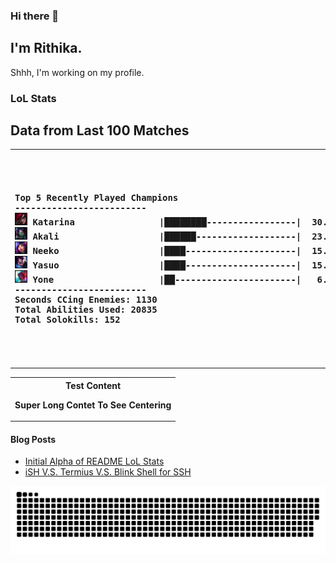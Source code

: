 ### Hi there 👋

## I'm Rithika.

Shhh, I'm working on my profile.

### LoL Stats
<!---LOL-STATS-START-HERE--->
<h2> Data from Last 100 Matches </h2><table><tr></tr><tr align="left"><th><pre>Top 5 Recently Played Champions
-------------------------
<img src='readme-lol-items/Katarina.png' alt='drawing' width='20'/> Katarina                |████████-----------------|  30.00%
<img src='readme-lol-items/Akali.png' alt='drawing' width='20'/> Akali                   |██████-------------------|  23.00%
<img src='readme-lol-items/Neeko.png' alt='drawing' width='20'/> Neeko                   |████---------------------|  15.00%
<img src='readme-lol-items/Yasuo.png' alt='drawing' width='20'/> Yasuo                   |████---------------------|  15.00%
<img src='readme-lol-items/Yone.png' alt='drawing' width='20'/> Yone                    |██-----------------------|   6.00%
-------------------------
Seconds CCing Enemies: 1130
Total Abilities Used: 20835
Total Solokills: 152
<th><pre>Top 3 Champion Masteries
------------------------
<img src='readme-lol-items/Neeko_0.png' alt='drawing' width='50'/> Neeko: 136216 
<img src='readme-lol-items/Yone_19.png' alt='drawing' width='50'/> Yone: 108926 
<img src='readme-lol-items/Akali_9.png' alt='drawing' width='50'/> Akali: 89275 
</pre></th></tr></table>
<!---LOL-STATS-END-HERE--->


  
 <table><tr><th>
   Test Content
   
   Super Long Contet To See Centering
   </th></tr></table> 
  
  
  
  
  
  
#### Blog Posts
<!-- BLOG-POST-LIST:START -->
- [Initial Alpha of README LoL Stats](https://rithikasilva.github.io/rs-blog/2022/12/24/READMELOLSTATS/)
- [iSH V.S. Termius V.S. Blink Shell for SSH](https://rithikasilva.github.io/rs-blog/2022/06/17/BlinkiSHTermius/)
<!-- BLOG-POST-LIST:END -->

![Snake](https://github.com/rithikasilva/rithikasilva/blob/output/github-contribution-grid-snake-dark.svg)

<!--
## My Stats
<p>
  <img height="150em" src="https://github-readme-stats.vercel.app/api?username=rithikasilva&show_icons=truetrue&theme=dracula&hide_border=true&hide=stars,prs&bg_color=00000000&count_private=true" />
 -->
  
<!--
  <img height="150em" src="https://github-readme-stats-eight-theta.vercel.app/api/top-langs/?username=rithikasilva&true&theme=dracula&hide_border=true&bg_color=00000000&layout=compact&hide=TeX" />
</p>
-->


<!--
**rithikasilva/rithikasilva** is a ✨ _special_ ✨ repository because its `README.md` (this file) appears on your GitHub profile.

Here are some ideas to get you started:

- 🔭 I’m currently working on ...
- 🌱 I’m currently learning ...
- 👯 I’m looking to collaborate on ...
- 🤔 I’m looking for help with ...
- 💬 Ask me about ...
- 📫 How to reach me: ...
- 😄 Pronouns: ...
- ⚡ Fun fact: ...
-->
